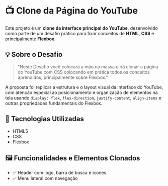 # 📺 Clone da Página do YouTube

Este projeto é um **clone da interface principal do YouTube**, desenvolvido como parte de um desafio prático para fixar conceitos de **HTML**, **CSS** e principalmente **Flexbox**.

## 💡 Sobre o Desafio

> "Neste Desafio você colocará a mão na massa e irá clonar a página do YouTube com CSS colocando em prática todos os conceitos aprendidos, principalmente sobre Flexbox."

A proposta foi replicar a estrutura e o layout visual da interface do YouTube, com atenção especial ao posicionamento e organização de elementos na tela usando `display: flex`, `flex-direction`, `justify-content`, `align-items` e outras propriedades fundamentais do Flexbox.

## 🧠 Tecnologias Utilizadas

- HTML5
- CSS
- Flexbox

## 🖼️ Funcionalidades e Elementos Clonados

- ✅ Header com logo, barra de busca e ícones
- ✅ Menu lateral com navegação